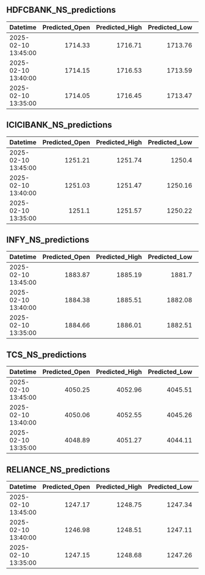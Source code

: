## HDFCBANK_NS_predictions
| Datetime            |   Predicted_Open |   Predicted_High |   Predicted_Low |   Predicted_Close |   Predicted_Volume |
|:--------------------|-----------------:|-----------------:|----------------:|------------------:|-------------------:|
| 2025-02-10 13:45:00 |          1714.33 |          1716.71 |         1713.76 |           1715.33 |            94613.8 |
| 2025-02-10 13:40:00 |          1714.15 |          1716.53 |         1713.59 |           1715.17 |            94422.1 |
| 2025-02-10 13:35:00 |          1714.05 |          1716.45 |         1713.47 |           1715.06 |            94549.9 |

## ICICIBANK_NS_predictions
| Datetime            |   Predicted_Open |   Predicted_High |   Predicted_Low |   Predicted_Close |   Predicted_Volume |
|:--------------------|-----------------:|-----------------:|----------------:|------------------:|-------------------:|
| 2025-02-10 13:45:00 |          1251.21 |          1251.74 |         1250.4  |           1251.56 |            72317.3 |
| 2025-02-10 13:40:00 |          1251.03 |          1251.47 |         1250.16 |           1251.33 |            67082.9 |
| 2025-02-10 13:35:00 |          1251.1  |          1251.57 |         1250.22 |           1251.38 |            69174.7 |

## INFY_NS_predictions
| Datetime            |   Predicted_Open |   Predicted_High |   Predicted_Low |   Predicted_Close |   Predicted_Volume |
|:--------------------|-----------------:|-----------------:|----------------:|------------------:|-------------------:|
| 2025-02-10 13:45:00 |          1883.87 |          1885.19 |         1881.7  |           1882.83 |            43898.4 |
| 2025-02-10 13:40:00 |          1884.38 |          1885.51 |         1882.08 |           1883.28 |            42471.9 |
| 2025-02-10 13:35:00 |          1884.66 |          1886.01 |         1882.51 |           1883.68 |            43641.7 |

## TCS_NS_predictions
| Datetime            |   Predicted_Open |   Predicted_High |   Predicted_Low |   Predicted_Close |   Predicted_Volume |
|:--------------------|-----------------:|-----------------:|----------------:|------------------:|-------------------:|
| 2025-02-10 13:45:00 |          4050.25 |          4052.96 |         4045.51 |           4050.01 |            17574.9 |
| 2025-02-10 13:40:00 |          4050.06 |          4052.55 |         4045.26 |           4049.88 |            17649.5 |
| 2025-02-10 13:35:00 |          4048.89 |          4051.27 |         4044.11 |           4048.88 |            18174.9 |

## RELIANCE_NS_predictions
| Datetime            |   Predicted_Open |   Predicted_High |   Predicted_Low |   Predicted_Close |   Predicted_Volume |
|:--------------------|-----------------:|-----------------:|----------------:|------------------:|-------------------:|
| 2025-02-10 13:45:00 |          1247.17 |          1248.75 |         1247.34 |           1247.36 |            88838.4 |
| 2025-02-10 13:40:00 |          1246.98 |          1248.51 |         1247.11 |           1247.21 |            88648.7 |
| 2025-02-10 13:35:00 |          1247.15 |          1248.68 |         1247.26 |           1247.35 |            90518.9 |

